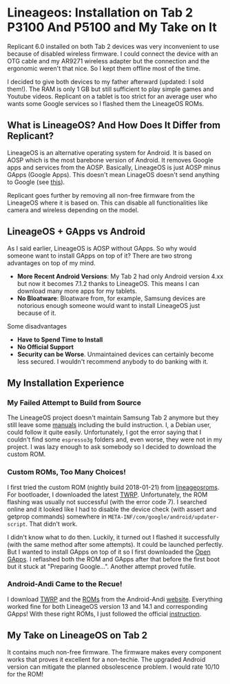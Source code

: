 # Lineageos: Installation on Tab 2 P3100 And P5100 and My Take on It

Replicant 6.0 installed on both Tab 2 devices was very inconvenient to use because of disabled wireless firmware. I could connect the device with an OTG cable and my AR9271 wireless adapter but the connection and the ergonomic weren't that nice. So I kept them offline most of the time.

I decided to give both devices to my father afterward (updated: I sold them!). The RAM is only 1 GB but still sufficient to play simple games and Youtube videos. Replicant on a tablet is too strict for an average user who wants some Google services so I flashed them the LineageOS ROMs.

## What is LineageOS? And How Does It Differ from Replicant?

LineageOS is an alternative operating system for Android. It is based on AOSP which is the most barebone version of Android. It removes Google apps and services from the AOSP. Basically, LineageOS is just AOSP minus GApps (Google Apps). This doesn't mean LinageOS doesn't send anything to Google (see [this](https://lwn.net/Articles/872639/)).

Replicant goes further by removing all non-free firmware from the LineageOS where it is based on. This can disable all functionalities like camera and wireless depending on the model.

## LineageOS + GApps vs Android

As I said earlier, LineageOS is AOSP without GApps. So why would someone want to install GApps on top of it? There are two strong advantages on top of my mind.

- **More Recent Android Versions**: My Tab 2 had only Android version 4.xx but now it becomes 7.1.2 thanks to LineageOS. This means I can download many more apps for my tablets.
- **No Bloatware**: Bloatware from, for example, Samsung devices are notorious enough someone would want to install LineageOS just because of it.

Some disadvantages

- **Have to Spend Time to Install**
- **No Official Support**
- **Security can be Worse**. Unmaintained devices can certainly become less secured. I wouldn't recommend anybody to do banking with it.

## My Installation Experience

### My Failed Attempt to Build from Source

The LineageOS project doesn't maintain Samsung Tab 2 anymore but they still leave some [manuals](https://wiki!lineageos.org/devices/espresso3g) including the build instruction. I, a Debian user, could follow it quite easily. Unfortunately, I got the error saying that I couldn't find some `espresso3g` folders and, even worse, they were not in my project. I was lazy enough to ask somebody so I decided to download the custom ROM.

### Custom ROMs, Too Many Choices!

I first tried the custom ROM (nightly build 2018-01-21) from [lineageosroms](https://lineageosroms.com/espresso3g/). For bootloader, I downloaded the latest [TWRP](https://dl.twrp.me/espresso3g/). Unfortunately, the ROM flashing was usually not successful (with the error code 7). I searched online and it looked like I had to disable the device check (with assert and getprop commands) somewhere in `META-INF/com/google/android/updater-script`. That didn't work.

I didn't know what to do then. Luckily, it turned out I flashed it successfully (with the same method after some attempts). It could be launched perfectly. But I wanted to install GApps on top of it so I first downloaded the [Open GApps](https://opengapps.org/). I reflashed both the ROM and GApps after that before the first boot but it stuck at "Preparing Google...". Another attempt proved futile.

### Android-Andi Came to the Recue!

I download [TWRP](http://andi34.github.io/recoveries_tab2.html) and the [ROMs](https://andi34.github.io/roms_tab2_aosp.html) from the Android-Andi [website](https://andi34.github.io/). Everything worked fine for both LineageOS version 13 and 14.1 and corresponding GApps! With these right ROMs, I just followed the official [instruction](https://wiki.lineageos.org/devices/espresso3g/install).

## My Take on LineageOS on Tab 2

It contains much non-free firmware. The firmware makes every component works that proves it excellent for a non-techie. The upgraded Android version can mitigate the planned obsolescence problem. I would rate 10/10 for the ROM!
